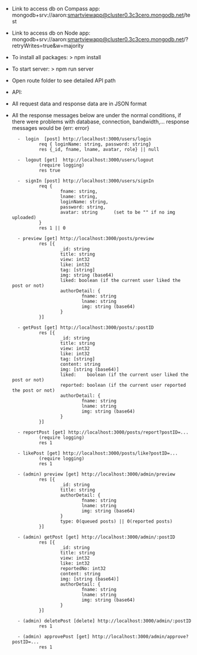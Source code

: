 * Link to access db on Compass app: mongodb+srv://aaron:smartviewapp@cluster0.3c3cero.mongodb.net/test
* Link to access db on Node app: mongodb+srv://aaron:smartviewapp@cluster0.3c3cero.mongodb.net/?retryWrites=true&w=majority

* To install all packages: > npm install

* To start server:         > npm run server

* Open route folder to see detailed API path

* API: 
- All request data and response data are in JSON format
- All the response messages below are under the normal conditions, if there were problems with database, connection, bandwidth,... response messages would be {err: error}

        -  login  [post] http://localhost:3000/users/login
                req { loginName: string, password: string}  
                res {_id, fname, lname, avatar, role} || null           

        -  logout [get]  http://localhost:3000/users/logout  
                (require logging)
                res true

        -  signIn [post] http://localhost:3000/users/signIn
                req {
                        fname: string,
                        lname: string,
                        loginName: string, 
                        password: string,
                        avatar: string      (set to be "" if no img uploaded)
                }  
                res 1 || 0

        - preview [get] http://localhost:3000/posts/preview
                res [{
                        _id: string
                        title: string
                        view: int32
                        like: int32
                        tag: [string]
                        img: string (base64)
                        liked: boolean (if the current user liked the post or not)
                        authorDetail: {
                                fname: string
                                lname: string
                                img: string (base64)
                        }
                }]

        - getPost [get] http://localhost:3000/posts/:postID
                res [{
                        _id: string
                        title: string
                        view: int32
                        like: int32
                        tag: [string]
                        content: string
                        img: [string (base64)]
                        liked:    boolean (if the current user liked the post or not)
                        reported: boolean (if the current user reported the post or not)
                        authorDetail: {
                                fname: string
                                lname: string
                                img: string (base64)
                        }
                }]

        - reportPost [get] http://localhost:3000/posts/report?postID=...
                (require logging)
                res 1

        - likePost [get] http://localhost:3000/posts/like?postID=...
                (require logging)
                res 1

        - (admin) preview [get] http://localhost:3000/admin/preview
                res [{
                        _id: string
                        title: string
                        authorDetail: {
                                fname: string
                                lname: string
                                img: string (base64)
                        }
                        type: 0(queued posts) || 0(reported posts)
                }]

        - (admin) getPost [get] http://localhost:3000/admin/:postID
                res [{
                        _id: string
                        title: string
                        view: int32
                        like: int32
                        reportedNo: int32
                        content: string
                        img: [string (base64)]
                        authorDetail: {
                                fname: string
                                lname: string
                                img: string (base64)
                        }
                }]

        - (admin) deletePost [delete] http://localhost:3000/admin/:postID
                res 1

        - (admin) approvePost [get] http://localhost:3000/admin/approve?postID=...
                res 1
